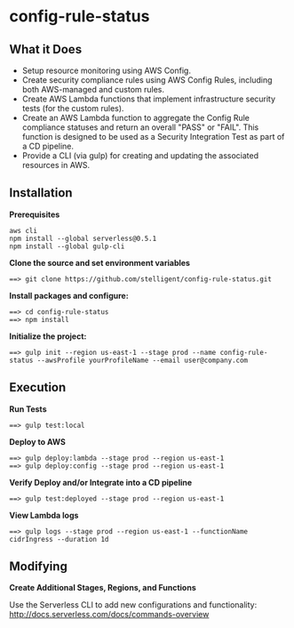 # config-rule-status

## What it Does
- Setup resource monitoring using AWS Config.
- Create security compliance rules using AWS Config Rules, including both AWS-managed and custom rules.
- Create AWS Lambda functions that implement infrastructure security tests (for the custom rules).
- Create an AWS Lambda function to aggregate the Config Rule compliance statuses and return an overall "PASS" or "FAIL".  This function is designed to be used as a Security Integration Test as part of a CD pipeline.
- Provide a CLI (via gulp) for creating and updating the associated resources in AWS.

## Installation
**Prerequisites**
```
aws cli
npm install --global serverless@0.5.1
npm install --global gulp-cli

```

**Clone the source and set environment variables**
```
==> git clone https://github.com/stelligent/config-rule-status.git
```

**Install packages and configure:**
```
==> cd config-rule-status
==> npm install
```

**Initialize the project:**
```
==> gulp init --region us-east-1 --stage prod --name config-rule-status --awsProfile yourProfileName --email user@company.com
```

## Execution

**Run Tests**
```
==> gulp test:local
```

**Deploy to AWS**
```
==> gulp deploy:lambda --stage prod --region us-east-1
==> gulp deploy:config --stage prod --region us-east-1
```

**Verify Deploy and/or Integrate into a CD pipeline**
```
==> gulp test:deployed --stage prod --region us-east-1
```

**View Lambda logs**
```
==> gulp logs --stage prod --region us-east-1 --functionName cidrIngress --duration 1d
```

## Modifying

**Create Additional Stages, Regions, and Functions**

Use the Serverless CLI to add new configurations and functionality:
http://docs.serverless.com/docs/commands-overview

